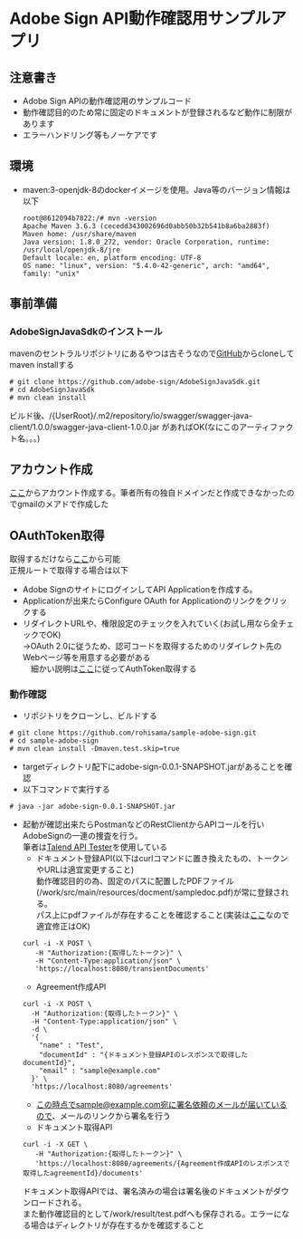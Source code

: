 # Adobe Sign API動作確認用サンプルアプリ
## 注意書き
- Adobe Sign APIの動作確認用のサンプルコード
- 動作確認目的のため常に固定のドキュメントが登録されるなど動作に制限があります
- エラーハンドリング等もノーケアです
## 環境
- maven:3-openjdk-8のdockerイメージを使用。Java等のバージョン情報は以下
  ```Shell
  root@8612094b7822:/# mvn -version
  Apache Maven 3.6.3 (cecedd343002696d0abb50b32b541b8a6ba2883f)
  Maven home: /usr/share/maven
  Java version: 1.8.0_272, vendor: Oracle Corporation, runtime: /usr/local/openjdk-8/jre
  Default locale: en, platform encoding: UTF-8
  OS name: "linux", version: "5.4.0-42-generic", arch: "amd64", family: "unix"
  ```
## 事前準備
### AdobeSignJavaSdkのインストール  
mavenのセントラルリポジトリにあるやつは古そうなので[GitHub](https://github.com/adobe-sign/AdobeSignJavaSdk)からcloneしてmaven installする  
```Shell
# git clone https://github.com/adobe-sign/AdobeSignJavaSdk.git
# cd AdobeSignJavaSdk
# mvn clean install
```  
ビルド後、/{UserRoot}/.m2/repository/io/swagger/swagger-java-client/1.0.0/swagger-java-client-1.0.0.jar があればOK(なにこのアーティファクト名。。。)
## アカウント作成  
[ここ](https://acrobat.adobe.com/jp/ja/sign/developer-form.html)からアカウント作成する。筆者所有の独自ドメインだと作成できなかったのでgmailのメアドで作成した
## OAuthToken取得  
取得するだけなら[ここ](https://secure.jp1.adobesign.com/public/docs/restapi/v6)から可能  
正規ルートで取得する場合は以下  
- Adobe SignのサイトにログインしてAPI Applicationを作成する。  
- Applicationが出来たらConfigure OAuth for Applicationのリンクをクリックする  
- リダイレクトURLや、権限設定のチェックを入れていく(お試し用なら全チェックでOK)  
→OAuth 2.0に従うため、認可コードを取得するためのリダイレクト先のWebページ等を用意する必要がある  
　細かい説明は[ここ](https://secure.jp1.adobesign.com/public/static/oauthDoc.jsp)に従ってAuthToken取得する  

### 動作確認
- リポジトリをクローンし、ビルドする
```Shell
# git clone https://github.com/rohisama/sample-adobe-sign.git
# cd sample-adobe-sign
# mvn clean install -Dmaven.test.skip=true
```
- targetディレクトリ配下にadobe-sign-0.0.1-SNAPSHOT.jarがあることを確認
- 以下コマンドで実行する
```Shell
# java -jar adobe-sign-0.0.1-SNAPSHOT.jar
```
- 起動が確認出来たらPostmanなどのRestClientからAPIコールを行いAdobeSignの一連の捜査を行う。  
筆者は[Talend API Tester](https://chrome.google.com/webstore/detail/talend-api-tester-free-ed/aejoelaoggembcahagimdiliamlcdmfm?hl=ja)を使用している
  - ドキュメント登録API(以下はcurlコマンドに置き換えたもの、トークンやURLは適宜変更すること)  
  動作確認目的の為、固定のパスに配置したPDFファイル(/work/src/main/resources/docment/sampledoc.pdf)が常に登録される。  
  パス上にpdfファイルが存在することを確認すること(実装は[ここ](src/main/java/rohisama/sample/adobe/adobesign/service/TranseientDocumentsApiService.java#L28-L29)なので適宜修正はOK)
  ```Shell
  curl -i -X POST \
     -H "Authorization:{取得したトークン}" \
     -H "Content-Type:application/json" \
     'https://localhost:8080/transientDocuments'
  ```
  - Agreement作成API
  ```Shell
  curl -i -X POST \
    -H "Authorization:{取得したトークン}" \
    -H "Content-Type:application/json" \
    -d \
    '{
      "name" : "Test",
      "documentId" : "{ドキュメント登録APIのレスポンスで取得したdocumentId}",
      "email" : "sample@example.com"
    }' \
    'https://localhost:8080/agreements'
  ```
  - この時点でsample@example.com宛に署名依頼のメールが届いているので、メールのリンクから署名を行う
  - ドキュメント取得API
  ```Shell
  curl -i -X GET \
     -H "Authorization:{取得したトークン}" \
     'https://localhost:8080/agreements/{Agreement作成APIのレスポンスで取得したagreementId}/documents'
  ```  
  ドキュメント取得APIでは、署名済みの場合は署名後のドキュメントがダウンロードされる。  
  また動作確認目的として/work/result/test.pdfへも保存される。エラーになる場合はディレクトリが存在するかを確認すること

